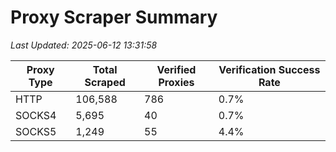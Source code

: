 # Proxy Scraper Summary

_Last Updated: 2025-06-12 13:31:58_

| Proxy Type | Total Scraped | Verified Proxies | Verification Success Rate |
|------------|--------------|------------------|--------------------------|
| HTTP | 106,588 | 786 | 0.7% |
| SOCKS4 | 5,695 | 40 | 0.7% |
| SOCKS5 | 1,249 | 55 | 4.4% |
